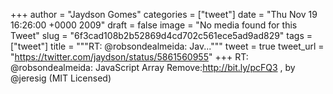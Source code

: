 
+++
author = "Jaydson Gomes"
categories = ["tweet"]
date = "Thu Nov 19 16:26:00 +0000 2009"
draft = false
image = "No media found for this Tweet"
slug = "6f3cad108b2b52869d4cd702c561ece5ad9ad829"
tags = ["tweet"]
title = """RT: @robsondealmeida: Jav..."""
tweet = true
tweet_url = "https://twitter.com/jaydson/status/5861560955"
+++
RT: @robsondealmeida: JavaScript Array Remove:http://bit.ly/pcFQ3 , by @jeresig (MIT Licensed)
